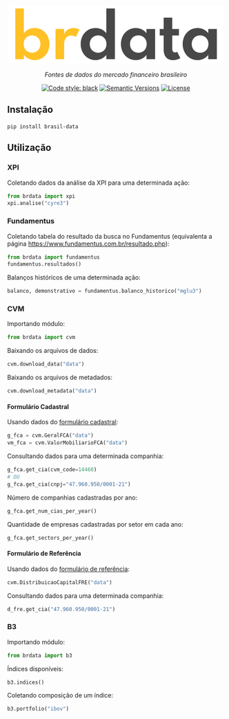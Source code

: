 <p align="center">
  <a href="https://github.com/gabrielguarisa/brdata"><img src="https://raw.githubusercontent.com/gabrielguarisa/brdata/0bd34000bf29bd5b93aee011f368bc0385680c58/logo.png?token=GHSAT0AAAAAABPPKYT7BQBOVDJG3NYYQKNOYQ5JIZA" alt="brdata"></a>
</p>
<p align="center">
    <em>Fontes de dados do mercado financeiro brasileiro</em>
</p>

<div align="center">

[![Code style: black](https://img.shields.io/badge/code%20style-black-000000.svg)](https://github.com/psf/black)
[![Semantic Versions](https://img.shields.io/badge/%20%20%F0%9F%93%A6%F0%9F%9A%80-semantic--versions-e10079.svg)](https://github.com/gabrielguarisa/brdata/releases)
[![License](https://img.shields.io/github/license/gabrielguarisa/brdata)](https://github.com/gabrielguarisa/brdata/blob/main/LICENSE)

</div>

## Instalação

```shell
pip install brasil-data
```

## Utilização

### XPI

Coletando dados da análise da XPI para uma determinada ação:

```python
from brdata import xpi
xpi.analise("cyre3")
```

### Fundamentus

Coletando tabela do resultado da busca no Fundamentus (equivalenta a página https://www.fundamentus.com.br/resultado.php):

```python
from brdata import fundamentus
fundamentus.resultados()
```

Balanços históricos de uma determinada ação:

```python
balanco, demonstrativo = fundamentus.balanco_historico("mglu3")
```

### CVM


Importando módulo:

```python
from brdata import cvm
```

Baixando os arquivos de dados:

```python
cvm.download_data("data")
```

Baixando os arquivos de metadados:

```python
cvm.download_metadata("data")
```

#### Formulário Cadastral

Usando dados do [formulário cadastral](https://dados.gov.br/dataset/cia_aberta-doc-fca):

```python
g_fca = cvm.GeralFCA("data")
vm_fca = cvm.ValorMobiliarioFCA("data")
```

Consultando dados para uma determinada companhia:

```python
g_fca.get_cia(cvm_code=14460)
# OU
g_fca.get_cia(cnpj="47.960.950/0001-21")
```

Número de companhias cadastradas por ano:

```python
g_fca.get_num_cias_per_year()
```

Quantidade de empresas cadastradas por setor em cada ano:

```python
g_fca.get_sectors_per_year()
```

#### Formulário de Referência

Usando dados do [formulário de referência](https://dados.gov.br/dataset/cia_aberta-doc-fre):

```python
cvm.DistribuicaoCapitalFRE("data")
```

Consultando dados para uma determinada companhia:

```python
d_fre.get_cia("47.960.950/0001-21")
```


### B3

Importando módulo:

```python
from brdata import b3
```

Índices disponíveis:

```python
b3.indices()
```

Coletando composição de um índice:

```python
b3.portfolio("ibov")
```
